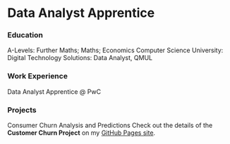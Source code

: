 # Data Analyst Apprentice

### Education 
A-Levels: Further Maths; Maths; Economics Computer Science 
University: Digital Technology Solutions: Data Analyst, QMUL 

### Work Experience
Data Analyst Apprentice @ PwC

### Projects
Consumer Churn Analysis and Predictions
Check out the details of the **Customer Churn Project** on my [GitHub Pages site](https://github.com/AyoubGutin/Customer-Churn).
